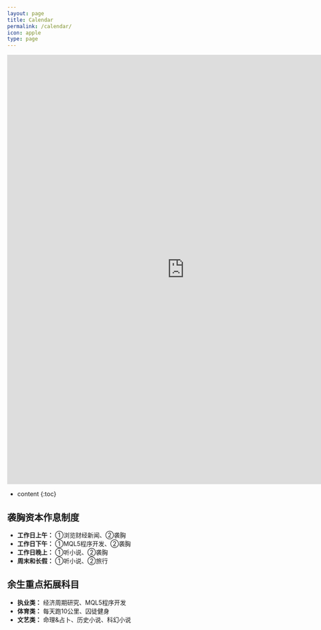```yaml
---
layout: page
title: Calendar
permalink: /calendar/
icon: apple
type: page
---
```


<iframe frameborder="0" width="825" height="1000" scrolling="yes" src="https://rili-d.jin10.com/open.php?fontSize=14px&theme=darkgray"></iframe>

* content
{:toc}


## 袭胸资本作息制度
* **工作日上午：**
①浏览财经新闻、②袭胸
* **工作日下午：**
①MQL5程序开发、②袭胸
* **工作日晚上：**
①听小说、②袭胸
* **周末和长假：**
①听小说、②旅行

## 余生重点拓展科目
* **执业类：** 经济周期研究、MQL5程序开发
* **体育类：** 每天跑10公里、囚徒健身
* **文艺类：** 命理&占卜、历史小说、科幻小说

